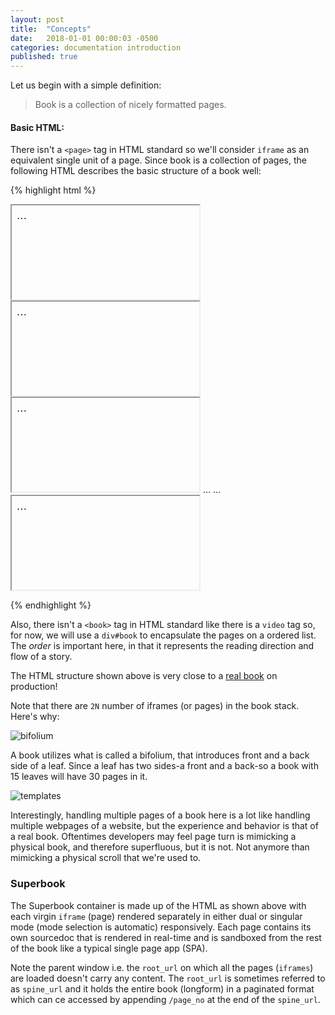 ```yaml
---
layout: post
title:  "Concepts"
date:   2018-01-01 00:00:03 -0500
categories: documentation introduction
published: true
---
```


Let us begin with a simple definition:

> Book is a collection of nicely formatted pages.

#### Basic HTML:

There isn't a `<page>` tag in HTML standard so we'll consider `iframe` as an equivalent single unit of a page. Since book is a collection of pages, the following HTML describes the basic structure of a book well:

{% highlight html %}

<div id = "book">
    <iframe srcdoc="…"> render of page-1 subresource </iframe>
    <iframe srcdoc="…"> render of page-2 subresource </iframe>
    <iframe srcdoc="…"> render of page-3 subresource </iframe>
    …
    …
    <iframe srcdoc="…"> iframe of Page-2N here…</iframe>
</div>

{% endhighlight %}

Also, there isn't a `<book>` tag in HTML standard like there is a `video` tag so, for now, we will use a `div#book` to encapsulate the pages on a ordered list. The *order* is important here, in that it represents the reading direction and flow of a story.

The HTML structure shown above is very close to a [real book](https://bubblin.io/book/official-handbook-by-marvin-danig/1) on production!

Note that there are `2N` number of iframes (or pages) in the book stack. Here's why:



![bifolium](https://raw.githubusercontent.com/bubblin/Official-Handbook/master/assets/images/bifolium.png)

A book utilizes what is called a bifolium, that introduces front and a back side of a leaf. Since a leaf has two sides-a front and a back-so a book with 15 leaves will have 30 pages in it.

![templates](https://raw.githubusercontent.com/bubblin/Official-Handbook/master/assets/images/bifolia-dotted-spine.jpg)

Interestingly, handling multiple pages of a book here is a lot like handling multiple webpages of a website, but the experience and behavior is that of a real book. Oftentimes developers may feel page turn is mimicking a physical book, and therefore superfluous, but it is not. Not anymore than mimicking a physical scroll that we're used to.

### Superbook
The Superbook container is made up of the HTML as shown above with each virgin `iframe` (page) rendered separately in either dual or singular mode (mode selection is automatic) responsively. Each page contains its own sourcedoc that is rendered in real-time and is sandboxed from the rest of the book like a typical single page app (SPA).

Note the parent window i.e. the `root_url` on which all the pages (`iframes`) are loaded doesn't carry any content. The `root_url` is sometimes referred to as `spine_url` and it holds the entire book (longform) in a paginated format which can ce accessed by appending `/page_no` at the end of the `spine_url`.

